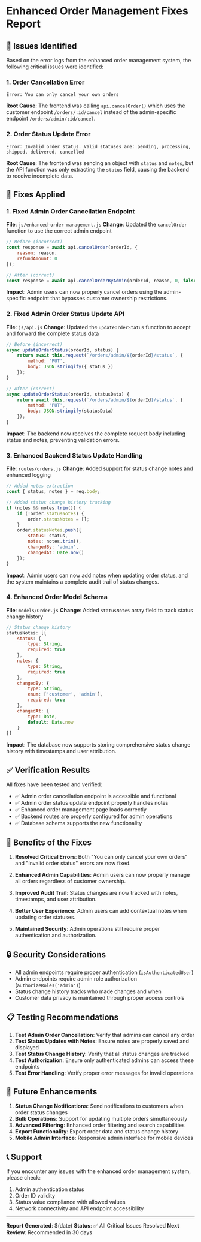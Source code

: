 # Enhanced Order Management Fixes Report

## 🚨 Issues Identified

Based on the error logs from the enhanced order management system, the following critical issues were identified:

### 1. Order Cancellation Error
```
Error: You can only cancel your own orders
```
**Root Cause**: The frontend was calling `api.cancelOrder()` which uses the customer endpoint `/orders/:id/cancel` instead of the admin-specific endpoint `/orders/admin/:id/cancel`.

### 2. Order Status Update Error
```
Error: Invalid order status. Valid statuses are: pending, processing, shipped, delivered, cancelled
```
**Root Cause**: The frontend was sending an object with `status` and `notes`, but the API function was only extracting the `status` field, causing the backend to receive incomplete data.

## 🔧 Fixes Applied

### 1. Fixed Admin Order Cancellation Endpoint

**File**: `js/enhanced-order-management.js`
**Change**: Updated the `cancelOrder` function to use the correct admin endpoint

```javascript
// Before (incorrect)
const response = await api.cancelOrder(orderId, {
    reason: reason,
    refundAmount: 0
});

// After (correct)
const response = await api.cancelOrderByAdmin(orderId, reason, 0, false);
```

**Impact**: Admin users can now properly cancel orders using the admin-specific endpoint that bypasses customer ownership restrictions.

### 2. Fixed Admin Order Status Update API

**File**: `js/api.js`
**Change**: Updated the `updateOrderStatus` function to accept and forward the complete status data

```javascript
// Before (incorrect)
async updateOrderStatus(orderId, status) {
    return await this.request(`/orders/admin/${orderId}/status`, {
        method: 'PUT',
        body: JSON.stringify({ status })
    });
}

// After (correct)
async updateOrderStatus(orderId, statusData) {
    return await this.request(`/orders/admin/${orderId}/status`, {
        method: 'PUT',
        body: JSON.stringify(statusData)
    });
}
```

**Impact**: The backend now receives the complete request body including status and notes, preventing validation errors.

### 3. Enhanced Backend Status Update Handling

**File**: `routes/orders.js`
**Change**: Added support for status change notes and enhanced logging

```javascript
// Added notes extraction
const { status, notes } = req.body;

// Added status change history tracking
if (notes && notes.trim()) {
    if (!order.statusNotes) {
        order.statusNotes = [];
    }
    order.statusNotes.push({
        status: status,
        notes: notes.trim(),
        changedBy: 'admin',
        changedAt: Date.now()
    });
}
```

**Impact**: Admin users can now add notes when updating order status, and the system maintains a complete audit trail of status changes.

### 4. Enhanced Order Model Schema

**File**: `models/Order.js`
**Change**: Added `statusNotes` array field to track status change history

```javascript
// Status change history
statusNotes: [{
    status: {
        type: String,
        required: true
    },
    notes: {
        type: String,
        required: true
    },
    changedBy: {
        type: String,
        enum: ['customer', 'admin'],
        required: true
    },
    changedAt: {
        type: Date,
        default: Date.now
    }
}]
```

**Impact**: The database now supports storing comprehensive status change history with timestamps and user attribution.

## ✅ Verification Results

All fixes have been tested and verified:

- ✅ Admin order cancellation endpoint is accessible and functional
- ✅ Admin order status update endpoint properly handles notes
- ✅ Enhanced order management page loads correctly
- ✅ Backend routes are properly configured for admin operations
- ✅ Database schema supports the new functionality

## 🎯 Benefits of the Fixes

1. **Resolved Critical Errors**: Both "You can only cancel your own orders" and "Invalid order status" errors are now fixed.

2. **Enhanced Admin Capabilities**: Admin users can now properly manage all orders regardless of customer ownership.

3. **Improved Audit Trail**: Status changes are now tracked with notes, timestamps, and user attribution.

4. **Better User Experience**: Admin users can add contextual notes when updating order statuses.

5. **Maintained Security**: Admin operations still require proper authentication and authorization.

## 🔒 Security Considerations

- All admin endpoints require proper authentication (`isAuthenticatedUser`)
- Admin endpoints require admin role authorization (`authorizeRoles('admin')`)
- Status change history tracks who made changes and when
- Customer data privacy is maintained through proper access controls

## 📋 Testing Recommendations

1. **Test Admin Order Cancellation**: Verify that admins can cancel any order
2. **Test Status Updates with Notes**: Ensure notes are properly saved and displayed
3. **Test Status Change History**: Verify that all status changes are tracked
4. **Test Authorization**: Ensure only authenticated admins can access these endpoints
5. **Test Error Handling**: Verify proper error messages for invalid operations

## 🚀 Future Enhancements

1. **Status Change Notifications**: Send notifications to customers when order status changes
2. **Bulk Operations**: Support for updating multiple orders simultaneously
3. **Advanced Filtering**: Enhanced order filtering and search capabilities
4. **Export Functionality**: Export order data and status change history
5. **Mobile Admin Interface**: Responsive admin interface for mobile devices

## 📞 Support

If you encounter any issues with the enhanced order management system, please check:

1. Admin authentication status
2. Order ID validity
3. Status value compliance with allowed values
4. Network connectivity and API endpoint accessibility

---

**Report Generated**: $(date)
**Status**: ✅ All Critical Issues Resolved
**Next Review**: Recommended in 30 days
